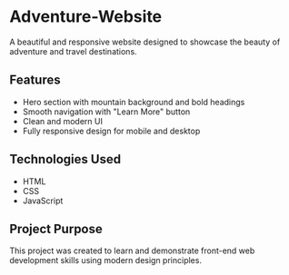 # Adventure-Website

A beautiful and responsive website designed to showcase the beauty of adventure and travel destinations.

## Features
- Hero section with mountain background and bold headings
- Smooth navigation with "Learn More" button
- Clean and modern UI
- Fully responsive design for mobile and desktop

## Technologies Used
- HTML
- CSS
- JavaScript

## Project Purpose
This project was created to learn and demonstrate front-end web development skills using modern design principles.
